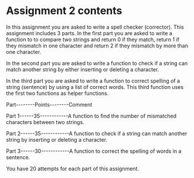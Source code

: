 # Assignment 2 contents

In this assignment you are asked to write a spell checker (corrector). This assignment includes 3 parts. In the first part you are asked to write a function to to compare two strings and return 0 if they match, return 1 if they mismatch in one character and return 2 if they mismatch by more than one character.

In the second part you are asked to write a function to check if a string can match another string by either inserting or deleting a character.

In the third part you are asked to write a function to correct spelling of a string (sentence) by using a list of correct words. This third function uses the first two functions as helper functions. 

Part--------Points--------Comment

Part 1------35------------A function to find the number of mismatched characters between two strings. 

Part 2------35------------A function to check if a string can match another string by inserting or deleting a character. 

Part 3------30------------A function to correct the spelling of words in a sentence. 

You have  20 attempts for each part of this assignment.